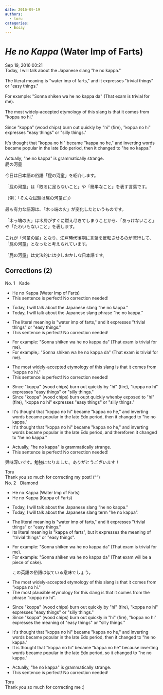 ```yaml
---
date: 2016-09-19
authors:
  - toru
categories:
  - Essay
---
```


<h1 id="subject_show"><strong><em>He no Kappa</strong></em> (Water Imp of Farts)</h1>
<div class="date">Sep 19, 2016 00:21</div>
<div id="post"><div id="body_show_ori">
Today, I will talk about the Japanese slang "he no kappa."<br/><br/>The literal meaning is "water imp of farts," and it expresses "trivial things" or "easy things."<br/><br/>For example: "Sonna shiken wa he no kappa da" (That exam is trivial for me).<br/><br/>The most widely-accepted etymology of this slang is that it comes from "koppa no hi."<br/><br/>Since "koppa" (wood chips) burn out quickly by "hi" (fire), "koppa no hi" expresses "easy things" or "silly things."<br/><br/>It's thought that "koppa no hi" became "kappa no he," and inverting words became popular in the late Edo period, then it changed to "he no kappa."<br/><br/>Actually, "he no kappa" is grammatically strange.
</div></div>

<!-- more -->

<div id="post_ja"><div id="body_show_mo">
屁の河童<br/><br/>今日は日本語の俗語「屁の河童」を紹介します。<br/><br/>「屁の河童」は「取るに足らないこと」や「簡単なこと」を表す言葉です。<br/><br/>（例：「そんな試験は屁の河童だ」）<br/><br/>最も有力な語源は、「木っ端の火」が変化したというものです。<br/><br/>「木っ端の火」は木屑がすぐに燃え尽きてしまうことから、「あっけないこと」や「たわいもないこと」を表します。<br/><br/>これが「河童の屁」となり、江戸時代後期に言葉を反転させるのが流行して、「屁の河童」となったと考えられています。<br/><br/>「屁の河童」は文法的には少しおかしな日本語です。
</div></div>

## Corrections (2)
<div id="block"><div class="first_name"> No. 1　<span class="just_name">Kade</span></div><div id="block2">
<ul class="correction_field">
<li class="incorrect">He no Kappa (Water Imp of Farts)</li>
<li class="corrected perfect">This sentence is perfect! No correction needed!</li>
</ul>
<ul class="correction_field">
<li class="incorrect">Today, I will talk about the Japanese slang "he no kappa."</li>
<li class="corrected correct">
Today, I will talk about the Japanese slang <span class="f_red">phrase </span>"he no kappa."
</li>
</ul>
<ul class="correction_field">
<li class="incorrect">The literal meaning is "water imp of farts," and it expresses "trivial things" or "easy things."</li>
<li class="corrected perfect">This sentence is perfect! No correction needed!</li>
</ul>
<ul class="correction_field">
<li class="incorrect">For example: "Sonna shiken wa he no kappa da" (That exam is trivial for me).</li>
<li class="corrected correct">
For example<span class="f_red">,</span><span class="f_gray"><span class="sline">:</span></span> "Sonna shiken wa he no kappa da" (That exam is trivial for me).
</li>
</ul>
<ul class="correction_field">
<li class="incorrect">The most widely-accepted etymology of this slang is that it comes from "koppa no hi."</li>
<li class="corrected perfect">This sentence is perfect! No correction needed!</li>
</ul>
<ul class="correction_field">
<li class="incorrect">Since "koppa" (wood chips) burn out quickly by "hi" (fire), "koppa no hi" expresses "easy things" or "silly things."</li>
<li class="corrected correct">
Since "koppa" (wood chips) burn <span class="f_gray"><span class="sline">o</span></span>u<span class="f_red">p</span><span class="f_gray"><span class="sline">t</span></span> quickly <span class="f_red">when</span><span class="f_gray"><span class="sline">by</span></span> <span class="f_red">exposed to </span>"hi" (fire), "koppa no hi" expresses "easy things" or "silly things."
</li>
</ul>
<ul class="correction_field">
<li class="incorrect">It's thought that "koppa no hi" became "kappa no he," and inverting words became popular in the late Edo period, then it changed to "he no kappa."</li>
<li class="corrected correct">
It's thought that "koppa no hi" became "kappa no he," and inverting words became popular in the late Edo period, <span class="f_red">and </span>the<span class="f_red">refore</span><span class="f_gray"><span class="sline">n</span></span> it changed to "he no kappa."
</li>
</ul>
<ul class="correction_field">
<li class="incorrect">Actually, "he no kappa" is grammatically strange.</li>
<li class="corrected perfect">This sentence is perfect! No correction needed!</li>
</ul>
<p class="comment_small">
 興味深いです。勉強になりました。ありがとうございます！
</p>

</div><div class="name"><span class="just_name">Toru</span><br>
Thank you so much for correcting my post! (^^)
</div>
</div>
<div id="block"><div class="first_name"> No. 2　<span class="just_name">Diamond</span></div><div id="block2">
<ul class="correction_field">
<li class="incorrect">He no Kappa (Water Imp of Farts)</li>
<li class="corrected correct">
He no Kappa (<span class="f_blue">Kappa</span> of Farts)
</li>
</ul>
<ul class="correction_field">
<li class="incorrect">Today, I will talk about the Japanese slang "he no kappa."</li>
<li class="corrected correct">
Today, I will talk about the Japanese slang <span class="f_blue">term</span> "he no kappa".
</li>
</ul>
<ul class="correction_field">
<li class="incorrect">The literal meaning is "water imp of farts," and it expresses "trivial things" or "easy things."</li>
<li class="corrected correct">
<span class="f_blue">Its</span> literal meaning is "<span class="f_blue">kappa</span> of farts", <span class="f_blue">but</span> it expresses <span class="f_blue">the meaning of</span> "trivial things" or "easy things".
</li>
</ul>
<ul class="correction_field">
<li class="incorrect">For example: "Sonna shiken wa he no kappa da" (That exam is trivial for me).</li>
<li class="corrected correct">
For example: "Sonna shiken wa he no kappa da" (That exam <span class="f_blue">will be a piece of cake</span>).
<p class="correction_comment">この英語の俗語は似ている意味でしょう。</p>
</li>
</ul>
<ul class="correction_field">
<li class="incorrect">The most widely-accepted etymology of this slang is that it comes from "koppa no hi."</li>
<li class="corrected correct">
The most <span class="f_blue">plausible</span> etymology <span class="f_blue">for</span> this slang is that it comes from <span class="f_blue">the phrase</span> "koppa no hi".
</li>
</ul>
<ul class="correction_field">
<li class="incorrect">Since "koppa" (wood chips) burn out quickly by "hi" (fire), "koppa no hi" expresses "easy things" or "silly things."</li>
<li class="corrected correct">
Since "koppa" (wood chips) burn out quickly <span class="f_blue">in</span> "hi" (fire), "koppa no hi" expresses <span class="f_blue">the meaning of </span>"easy things" or "silly things."
</li>
</ul>
<ul class="correction_field">
<li class="incorrect">It's thought that "koppa no hi" became "kappa no he," and inverting words became popular in the late Edo period, then it changed to "he no kappa."</li>
<li class="corrected correct">
It <span class="f_blue">i</span>s thought that "koppa no hi" became "kappa no he" <span class="f_blue">because</span> inverting words became popular in the late Edo period, <span class="f_blue">so it </span>changed to "he no kappa."
</li>
</ul>
<ul class="correction_field">
<li class="incorrect">Actually, "he no kappa" is grammatically strange.</li>
<li class="corrected perfect">This sentence is perfect! No correction needed!</li>
</ul>
</div><div class="name"><span class="just_name">Toru</span><br>
Thank you so much for correcting me :)
</div>
</div>
